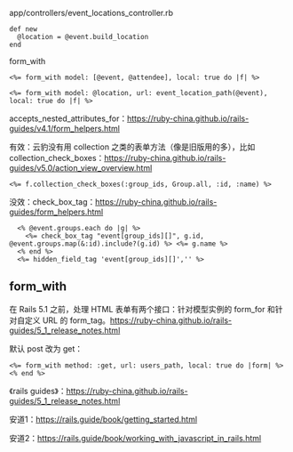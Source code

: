 app/controllers/event_locations_controller.rb
```
def new
  @location = @event.build_location
end
```

form_with
```
<%= form_with model: [@event, @attendee], local: true do |f| %>

<%= form_with model: @location, url: event_location_path(@event), local: true do |f| %>
```

accepts_nested_attributes_for：<https://ruby-china.github.io/rails-guides/v4.1/form_helpers.html>


有效：云豹没有用 collection 之类的表单方法（像是旧版用的多），比如 collection_check_boxes：<https://ruby-china.github.io/rails-guides/v5.0/action_view_overview.html>
```
<%= f.collection_check_boxes(:group_ids, Group.all, :id, :name) %>
```

没效：check_box_tag：<https://ruby-china.github.io/rails-guides/form_helpers.html>
```
  <% @event.groups.each do |g| %>
    <%= check_box_tag "event[group_ids][]", g.id, @event.groups.map(&:id).include?(g.id) %> <%= g.name %>
  <% end %>
  <%= hidden_field_tag 'event[group_ids][]','' %>
```

## form_with
在 Rails 5.1 之前，处理 HTML 表单有两个接口：针对模型实例的 form_for 和针对自定义 URL 的 form_tag。<https://ruby-china.github.io/rails-guides/5_1_release_notes.html>

默认 post 改为 get：
```
<%= form_with method: :get, url: users_path, local: true do |form| %><% end %>
```

《rails guides》：<https://ruby-china.github.io/rails-guides/5_1_release_notes.html>

安道1：<https://rails.guide/book/getting_started.html>

安道2：<https://rails.guide/book/working_with_javascript_in_rails.html>
